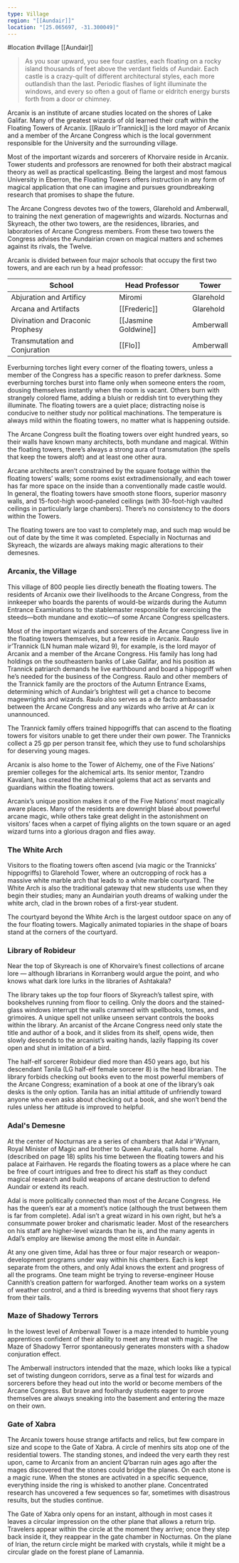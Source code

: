 ```yaml
---
type: Village
region: "[[Aundair]]"
location: "[25.065697, -31.300049]"
---
```

 #location #village [[Aundair]]

> As you soar upward, you see four castles, each floating on a rocky island thousands of feet above the verdant fields of Aundair. Each castle is a crazy-quilt of different architectural styles, each more outlandish than the last. Periodic flashes of light illuminate the windows, and every so often a gout of flame or eldritch energy bursts forth from a door or chimney.

Arcanix is an institute of arcane studies located on the shores of Lake Galifar. Many of the greatest wizards of old learned their craft within the Floating Towers of Arcanix. [[Raulo ir’Trannick]] is the lord mayor of Arcanix and a member of the Arcane Congress which is the local government responsible for the University and the surrounding village.

Most of the important wizards and sorcerers of Khorvaire reside in Arcanix. Tower students and professors are renowned for both their abstract magical theory as well as practical spellcasting. Being the largest and most famous University in Eberron, the Floating Towers offers instruction in any form of magical application that one can imagine and pursues groundbreaking research that promises to shape the future.

The Arcane Congress devotes two of the towers, Glarehold and Amberwall, to training the next generation of magewrights and wizards. Nocturnas and Skyreach, the other two towers, are the residences, libraries, and laboratories of Arcane Congress members. From these two towers the Congress advises the Aundairian crown on magical matters and schemes against its rivals, the Twelve.

Arcanix is divided between four major schools that occupy the first two towers, and are each run by a head professor:

| School                           | Head Professor       | Tower     |
| -------------------------------- | -------------------- | --------- |
| Abjuration and Artificy          | Miromi               | Glarehold |
| Arcana and Artifacts             | [[Frederic]]         | Glarehold |
| Divination and Draconic Prophesy | [[Jasmine Goldwine]] | Amberwall |
| Transmutation and Conjuration    | [[Flo]]              | Amberwall |

Everburning torches light every corner of the floating towers, unless a member of the Congress has a specific reason to prefer darkness. Some everburning torches burst into flame only when someone enters the room, dousing themselves instantly when the room is vacant. Others burn with strangely colored flame, adding a bluish or reddish tint to everything they illuminate. The floating towers are a quiet place; distracting noise is conducive to neither study nor political machinations. The temperature is always mild within the floating towers, no matter what is happening outside.

The Arcane Congress built the floating towers over eight hundred years, so their walls have known many architects, both mundane and magical. Within the floating towers, there’s always a strong aura of transmutation (the spells that keep the towers aloft) and at least one other aura.

Arcane architects aren’t constrained by the square footage within the floating towers’ walls; some rooms exist extradimensionally, and each tower has far more space on the inside than a conventionally made castle would. In general, the floating towers have smooth stone floors, superior masonry walls, and 15-foot-high wood-paneled ceilings (with 30-foot-high vaulted ceilings in particularly large chambers). There’s no consistency to the doors within the Towers.

The floating towers are too vast to completely map, and such map would be out of date by the time it was completed. Especially in Nocturnas and Skyreach, the wizards are always making magic alterations to their demesnes.

### Arcanix, the Village

This village of 800 people lies directly beneath the floating towers. The residents of Arcanix owe their livelihoods to the Arcane Congress, from the innkeeper who boards the parents of would-be wizards during the Autumn Entrance Examinations to the stablemaster responsible for exercising the steeds—both mundane and exotic—of some Arcane Congress spellcasters.

Most of the important wizards and sorcerers of the Arcane Congress live in the floating towers themselves, but a few reside in Arcanix. Raulo ir’Trannick (LN human male wizard 9), for example, is the lord mayor of Arcanix and a member of the Arcane Congress. His family has long had holdings on the southeastern banks of Lake Galifar, and his position as Trannick patriarch demands he live earthbound and board a hippogriff when he’s needed for the business of the Congress. Raulo and other members of the Trannick family are the proctors of the Autumn Entrance Exams, determining which of Aundair’s brightest will get a chance to become magewrights and wizards. Raulo also serves as a de facto ambassador between the Arcane Congress and any wizards who arrive at Ar can ix unannounced.

The Trannick family offers trained hippogriffs that can ascend to the floating towers for visitors unable to get there under their own power. The Trannicks collect a 25 gp per person transit fee, which they use to fund scholarships for deserving young mages.

Arcanix is also home to the Tower of Alchemy, one of the Five Nations’ premier colleges for the alchemical arts. Its senior mentor, Tzandro Kavalant, has created the alchemical golems that act as servants and guardians within the floating towers.

Arcanix’s unique position makes it one of the Five Nations’ most magically aware places. Many of the residents are downright blasé about powerful arcane magic, while others take great delight in the astonishment on visitors’ faces when a carpet of flying alights on the town square or an aged wizard turns into a glorious dragon and flies away.

### The White Arch

Visitors to the floating towers often ascend (via magic or the Trannicks’ hippogriffs) to Glarehold Tower, where an outcropping of rock has a massive white marble arch that leads to a white marble courtyard. The White Arch is also the traditional gateway that new students use when they begin their studies; many an Aundairian youth dreams of walking under the white arch, clad in the brown robes of a first-year student.

The courtyard beyond the White Arch is the largest outdoor space on any of the four floating towers. Magically animated topiaries in the shape of boars stand at the corners of the courtyard.

### Library of Robideur

Near the top of Skyreach is one of Khorvaire’s finest collections of arcane lore — although librarians in Korranberg would argue the point, and who knows what dark lore lurks in the libraries of Ashtakala?

The library takes up the top four floors of Skyreach’s tallest spire, with bookshelves running from floor to ceiling. Only the doors and the stained-glass windows interrupt the walls crammed with spellbooks, tomes, and grimoires. A unique spell not unlike unseen servant controls the books within the library. An arcanist of the Arcane Congress need only state the title and author of a book, and it slides from its shelf, opens wide, then slowly descends to the arcanist’s waiting hands, lazily flapping its cover open and shut in imitation of a bird.

The half-elf sorcerer Robideur died more than 450 years ago, but his descendant Tanila (LG half-elf female sorcerer 8) is the head librarian. The library forbids checking out books even to the most powerful members of the Arcane Congress; examination of a book at one of the library’s oak desks is the only option. Tanila has an initial attitude of unfriendly toward anyone who even asks about checking out a book, and she won’t bend the rules unless her attitude is improved to helpful.

### Adal's Demesne

At the center of Nocturnas are a series of chambers that Adal ir'Wynarn, Royal Minister of Magic and brother to Queen Aurala, calls home. Adal (described on page 18) splits his time between the floating towers and his palace at Fairhaven. He regards the floating towers as a place where he can be free of court intrigues and free to direct his staff as they conduct magical research and build weapons of arcane destruction to defend Aundair or extend its reach.

Adal is more politically connected than most of the Arcane Congress. He has the queen’s ear at a moment’s notice (although the trust between them is far from complete). Adal isn’t a great wizard in his own right, but he’s a consummate power broker and charismatic leader. Most of the researchers on his staff are higher-level wizards than he is, and the many agents in Adal’s employ are likewise among the most elite in Aundair.

At any one given time, Adal has three or four major research or weapon-development programs under way within his chambers. Each is kept separate from the others, and only Adal knows the extent and progress of all the programs. One team might be trying to reverse-engineer House Cannith’s creation pattern for warforged. Another team works on a system of weather control, and a third is breeding wyverns that shoot fiery rays from their tails.

### Maze of Shadowy Terrors

In the lowest level of Amberwall Tower is a maze intended to humble young apprentices confident of their ability to meet any threat with magic. The Maze of Shadowy Terror spontaneously generates monsters with a shadow conjuration effect.

The Amberwall instructors intended that the maze, which looks like a typical set of twisting dungeon corridors, serve as a final test for wizards and sorcerers before they head out into the world or become members of the Arcane Congress. But brave and foolhardy students eager to prove themselves are always sneaking into the basement and entering the maze on their own.

### Gate of Xabra

The Arcanix towers house strange artifacts and relics, but few compare in size and scope to the Gate of Xabra. A circle of menhirs sits atop one of the residential towers. The standing stones, and indeed the very earth they rest upon, came to Arcanix from an ancient Q’barran ruin ages ago after the mages discovered that the stones could bridge the planes. On each stone is a magic rune. When the stones are activated in a specific sequence, everything inside the ring is whisked to another plane. Concentrated research has uncovered a few sequences so far, sometimes with disastrous results, but the studies continue.

The Gate of Xabra only opens for an instant, although in most cases it leaves a circular impression on the other plane that allows a return trip. Travelers appear within the circle at the moment they arrive; once they step back inside it, they reappear in the gate chamber in Nocturnas. On the plane of Irian, the return circle might be marked with crystals, while it might be a circular glade on the forest plane of Lamannia.
